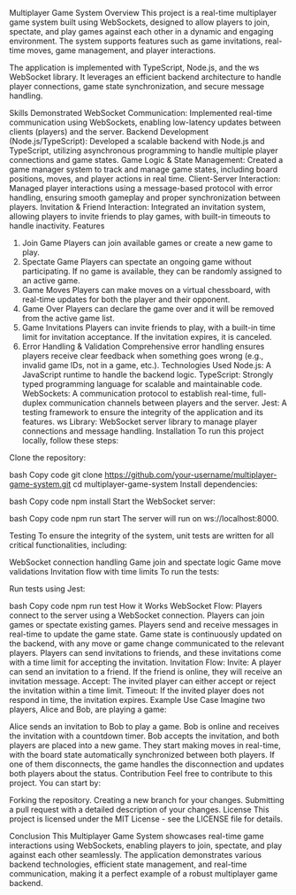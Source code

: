 Multiplayer Game System
Overview
This project is a real-time multiplayer game system built using WebSockets, designed to allow players to join, spectate, and play games against each other in a dynamic and engaging environment. The system supports features such as game invitations, real-time moves, game management, and player interactions.

The application is implemented with TypeScript, Node.js, and the ws WebSocket library. It leverages an efficient backend architecture to handle player connections, game state synchronization, and secure message handling.

Skills Demonstrated
WebSocket Communication: Implemented real-time communication using WebSockets, enabling low-latency updates between clients (players) and the server.
Backend Development (Node.js/TypeScript): Developed a scalable backend with Node.js and TypeScript, utilizing asynchronous programming to handle multiple player connections and game states.
Game Logic & State Management: Created a game manager system to track and manage game states, including board positions, moves, and player actions in real time.
Client-Server Interaction: Managed player interactions using a message-based protocol with error handling, ensuring smooth gameplay and proper synchronization between players.
Invitation & Friend Interaction: Integrated an invitation system, allowing players to invite friends to play games, with built-in timeouts to handle inactivity.
Features
1. Join Game
Players can join available games or create a new game to play.
2. Spectate Game
Players can spectate an ongoing game without participating. If no game is available, they can be randomly assigned to an active game.
3. Game Moves
Players can make moves on a virtual chessboard, with real-time updates for both the player and their opponent.
4. Game Over
Players can declare the game over and it will be removed from the active game list.
5. Game Invitations
Players can invite friends to play, with a built-in time limit for invitation acceptance. If the invitation expires, it is canceled.
6. Error Handling & Validation
Comprehensive error handling ensures players receive clear feedback when something goes wrong (e.g., invalid game IDs, not in a game, etc.).
Technologies Used
Node.js: A JavaScript runtime to handle the backend logic.
TypeScript: Strongly typed programming language for scalable and maintainable code.
WebSockets: A communication protocol to establish real-time, full-duplex communication channels between players and the server.
Jest: A testing framework to ensure the integrity of the application and its features.
ws Library: WebSocket server library to manage player connections and message handling.
Installation
To run this project locally, follow these steps:

Clone the repository:

bash
Copy code
git clone https://github.com/your-username/multiplayer-game-system.git
cd multiplayer-game-system
Install dependencies:

bash
Copy code
npm install
Start the WebSocket server:

bash
Copy code
npm run start
The server will run on ws://localhost:8000.

Testing
To ensure the integrity of the system, unit tests are written for all critical functionalities, including:

WebSocket connection handling
Game join and spectate logic
Game move validations
Invitation flow with time limits
To run the tests:

Run tests using Jest:

bash
Copy code
npm run test
How it Works
WebSocket Flow:
Players connect to the server using a WebSocket connection.
Players can join games or spectate existing games.
Players send and receive messages in real-time to update the game state.
Game state is continuously updated on the backend, with any move or game change communicated to the relevant players.
Players can send invitations to friends, and these invitations come with a time limit for accepting the invitation.
Invitation Flow:
Invite: A player can send an invitation to a friend. If the friend is online, they will receive an invitation message.
Accept: The invited player can either accept or reject the invitation within a time limit.
Timeout: If the invited player does not respond in time, the invitation expires.
Example Use Case
Imagine two players, Alice and Bob, are playing a game:

Alice sends an invitation to Bob to play a game. Bob is online and receives the invitation with a countdown timer.
Bob accepts the invitation, and both players are placed into a new game.
They start making moves in real-time, with the board state automatically synchronized between both players.
If one of them disconnects, the game handles the disconnection and updates both players about the status.
Contribution
Feel free to contribute to this project. You can start by:

Forking the repository.
Creating a new branch for your changes.
Submitting a pull request with a detailed description of your changes.
License
This project is licensed under the MIT License - see the LICENSE file for details.

Conclusion
This Multiplayer Game System showcases real-time game interactions using WebSockets, enabling players to join, spectate, and play against each other seamlessly. The application demonstrates various backend technologies, efficient state management, and real-time communication, making it a perfect example of a robust multiplayer game backend.

